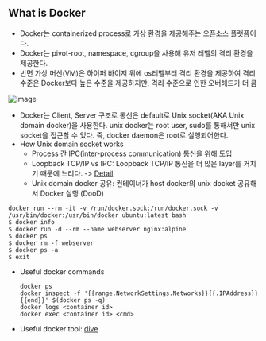 
## What is Docker
- Docker는 containerized process로 가상 환경을 제공해주는 오픈소스 플랫폼이다.
- Docker는 pivot-root, namespace, cgroup을 사용해 유저 레벨의 격리 환경을 제공한다.
- 반면 가상 머신(VM)은 하이퍼 바이저 위에 os레벨부터 격리 환경을 제공하여 격리 수준은 Docker보다 높은 수준을 제공하지만, 격리 수준으로 인한 오버헤드가 더 큼

![image](https://github.com/user-attachments/assets/713a4449-a72c-4789-81a6-28807a22eae3)

- Docker는 Client, Server 구조로 통신은 default로 Unix socket(AKA Unix domain docker)을 사용한다. unix docker는 root user, sudo를 통해서만 unix socket을 접근할 수 있다. 즉, docker daemon은 root로 실행되어한다.
- How Unix domain socket works
  - Process 간 IPC(inter-process communication) 통신을 위해 도입
  - Loopback TCP/IP vs IPC: Loopback TCP/IP 통신을 더 많은 layer를 거치기 때문에 느리다. -> [Detail](compare.protocol.md)
  - Unix domain docker 공유: 컨테이너가 host docker의 unix docket 공유해서 Docker 실행 (DooD)
```shell
docker run --rm -it -v /run/docker.sock:/run/docker.sock -v /usr/bin/docker:/usr/bin/docker ubuntu:latest bash
$ docker info
$ docker run -d --rm --name webserver nginx:alpine
$ docker ps
$ docker rm -f webserver
$ docker ps -a
$ exit
```
- Useful docker commands
  ```
  docker ps
  docker inspect -f '{{range.NetworkSettings.Networks}}{{.IPAddress}}{{end}}' $(docker ps -q)
  docker logs <container id>
  docker exec <container id> <cmd>
  ```
- Useful docker tool: [dive](https://github.com/wagoodman/dive)

  
